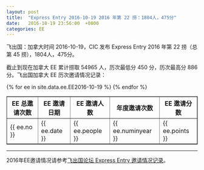 ```yaml
---
layout: post
title:  "Express Entry 2016-10-19 2016 年第 22 捞：1804人，475分"
date:   2016-10-19 23:56:00  +0800
categories: EE
---
```


飞出国：加拿大时间 2016-10-19，CIC 发布 Express Entry 2016 年第 22 捞（总第 45 捞），1804人，475分。

截止到现在加拿大 EE 累计捞取 54965 人，历次最低分 450 分，历次最高分 886分。飞出国加拿大 EE 历次邀请情况记录：

<table border = "1" cellpadding="1" cellspacing="0">
  <tr>
    <th>EE 总邀请次数</th>
    <th>EE 邀请日期</th>
    <th>EE 邀请人数</th>
    <th>年度邀请次数</th>
    <th>EE 邀请分数</th>
  </tr>
{% for ee in site.data.ee.EE2016-10-19 %}
<tr>
<td> {{ ee.no }} </td>
<td> {{ ee.date }} </td>
<td> {{ ee.people }} </td>
<td> {{ ee.numinyear }} </td>
<td> {{ ee.points }} </td>
</tr>
{% endfor %}
</table>

------

2016年EE邀请情况请参考<a href="http://bbs.fcgvisa.com/t/2016-express-entry-ita-ee/9588" target="_blank">飞出国论坛 Express Entry 邀请情况记录</a>。